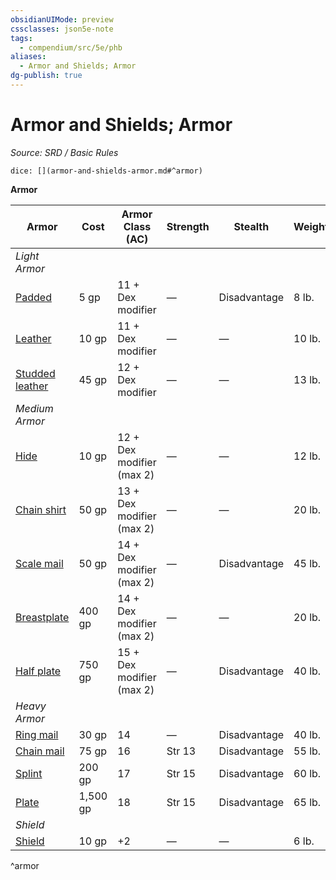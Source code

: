 ```yaml
---
obsidianUIMode: preview
cssclasses: json5e-note
tags:
  - compendium/src/5e/phb
aliases:
  - Armor and Shields; Armor
dg-publish: true
---
```

# Armor and Shields; Armor
*Source: SRD / Basic Rules* 

`dice: [](armor-and-shields-armor.md#^armor)`

**Armor**

| Armor | Cost | Armor Class (AC) | Strength | Stealth | Weight |
|-------|------|------------------|----------|---------|--------|
| *Light Armor* |  |  |  |  |  |
| [Padded](compendium/items/padded-armor.md) | 5 gp | 11 + Dex modifier | — | Disadvantage | 8 lb. |
| [Leather](compendium/items/leather-armor.md) | 10 gp | 11 + Dex modifier | — | — | 10 lb. |
| [Studded leather](compendium/items/studded-leather-armor.md) | 45 gp | 12 + Dex modifier | — | — | 13 lb. |
| *Medium Armor* |  |  |  |  |  |
| [Hide](compendium/items/hide-armor.md) | 10 gp | 12 + Dex modifier (max 2) | — | — | 12 lb. |
| [Chain shirt](compendium/items/chain-shirt.md) | 50 gp | 13 + Dex modifier (max 2) | — | — | 20 lb. |
| [Scale mail](compendium/items/scale-mail.md) | 50 gp | 14 + Dex modifier (max 2) | — | Disadvantage | 45 lb. |
| [Breastplate](compendium/items/breastplate.md) | 400 gp | 14 + Dex modifier (max 2) | — | — | 20 lb. |
| [Half plate](compendium/items/half-plate-armor.md) | 750 gp | 15 + Dex modifier (max 2) | — | Disadvantage | 40 lb. |
| *Heavy Armor* |  |  |  |  |  |
| [Ring mail](compendium/items/ring-mail.md) | 30 gp | 14 | — | Disadvantage | 40 lb. |
| [Chain mail](compendium/items/chain-mail.md) | 75 gp | 16 | Str 13 | Disadvantage | 55 lb. |
| [Splint](compendium/items/splint-armor.md) | 200 gp | 17 | Str 15 | Disadvantage | 60 lb. |
| [Plate](compendium/items/plate-armor.md) | 1,500 gp | 18 | Str 15 | Disadvantage | 65 lb. |
| *Shield* |  |  |  |  |  |
| [Shield](compendium/items/shield.md) | 10 gp | +2 | — | — | 6 lb. |
^armor